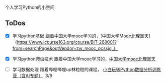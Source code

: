 个人学习Python的小空间  
## ToDos                           
-[x] 学习python基础 跟着中国大学mooc学习的，[中国大学Mooc北理嵩天]（https://www.icourse163.org/course/BIT-268001?from=searchPage&outVendor=zw_mooc_pcssjg_）


-[x] 学习python爬虫技术 跟着中国大学mooc学习的，[中国大学mooc北理嵩天](https://www.icourse163.org/course/0809BIT021A-1001870001?outVendor=zw_mooc_pclszykctj_#/info)


-[ ] 学习数据处理 跟着哔哩哔哩up林粒粒的课程， [小白玩转Python数据分析训练营（含AI专题）](https://mdl.ink/KkYrHT)  3/9
